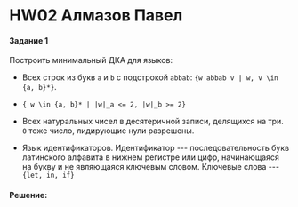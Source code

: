 # HW02 Алмазов Павел
#### Задание 1
Построить минимальный ДКА для языков: 

   * Всех строк из букв `a` и `b` с подстрокой `abbab`: `{w abbab v | w, v \in {a, b}*}`. 
  
   * `{ w \in {a, b}* | |w|_a <= 2, |w|_b >= 2}` 
   
   * Всех натуральных чисел в десятеричной записи, делящихся на три. `0` тоже число, лидирующие нули разрешены.
   
   * Язык идентификаторов. Идентификатор --- последовательность букв латинского алфавита в нижнем регистре или цифр, начинающаяся на букву и не являющаяся ключевым словом. Ключевые слова --- `{let, in, if}` 
#### Решение:
